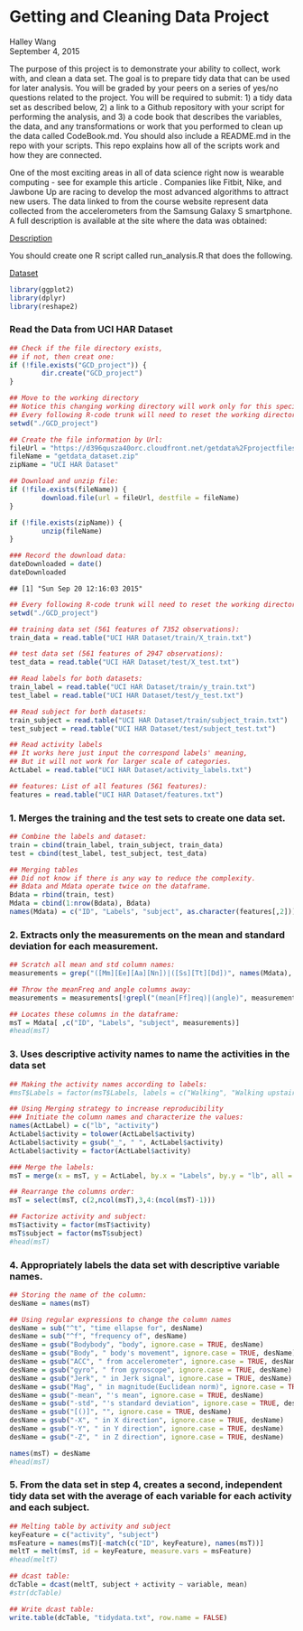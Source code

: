 # Getting and Cleaning Data Project
Halley Wang  
September 4, 2015  

The purpose of this project is to demonstrate your ability to collect, work with, and clean a data set. The goal is to prepare tidy data that can be used for later analysis. You will be graded by your peers on a series of yes/no questions related to the project. You will be required to submit: 1) a tidy data set as described below, 2) a link to a Github repository with your script for performing the analysis, and 3) a code book that describes the variables, the data, and any transformations or work that you performed to clean up the data called CodeBook.md. You should also include a README.md in the repo with your scripts. This repo explains how all of the scripts work and how they are connected.  

One of the most exciting areas in all of data science right now is wearable computing - see for example this article . Companies like Fitbit, Nike, and Jawbone Up are racing to develop the most advanced algorithms to attract new users. The data linked to from the course website represent data collected from the accelerometers from the Samsung Galaxy S smartphone. A full description is available at the site where the data was obtained: 

[Description](http://archive.ics.uci.edu/ml/datasets/Human+Activity+Recognition+Using+Smartphones)

You should create one R script called run_analysis.R that does the following.

[Dataset](https://d396qusza40orc.cloudfront.net/getdata%2Fprojectfiles%2FUCI%20HAR%20Dataset.zip)






```r
library(ggplot2)
library(dplyr)
library(reshape2)
```


### Read the Data from UCI HAR Dataset


```r
## Check if the file directory exists,
## if not, then creat one:
if (!file.exists("GCD_project")) {
        dir.create("GCD_project")
}

## Move to the working directory
## Notice this changing working directory will work only for this specific trunk.
## Every following R-code trunk will need to reset the working directory again:
setwd("./GCD_project")

## Create the file information by Url:
fileUrl = "https://d396qusza40orc.cloudfront.net/getdata%2Fprojectfiles%2FUCI%20HAR%20Dataset.zip"
fileName = "getdata_dataset.zip"
zipName = "UCI HAR Dataset"

## Download and unzip file:
if (!file.exists(fileName)) {
        download.file(url = fileUrl, destfile = fileName)
}

if (!file.exists(zipName)) {
        unzip(fileName)       
}

### Record the download data:
dateDownloaded = date()
dateDownloaded
```

```
## [1] "Sun Sep 20 12:16:03 2015"
```


```r
## Every following R-code trunk will need to reset the working directory again:
setwd("./GCD_project")

## training data set (561 features of 7352 observations):
train_data = read.table("UCI HAR Dataset/train/X_train.txt")

## test data set (561 features of 2947 observations):
test_data = read.table("UCI HAR Dataset/test/X_test.txt")

## Read labels for both datasets:
train_label = read.table("UCI HAR Dataset/train/y_train.txt")
test_label = read.table("UCI HAR Dataset/test/y_test.txt")

## Read subject for both datasets:
train_subject = read.table("UCI HAR Dataset/train/subject_train.txt")
test_subject = read.table("UCI HAR Dataset/test/subject_test.txt")

## Read activity labels
## It works here just input the correspond labels' meaning,
## But it will not work for larger scale of categories.
ActLabel = read.table("UCI HAR Dataset/activity_labels.txt")

## features: List of all features (561 features):
features = read.table("UCI HAR Dataset/features.txt")
```



### 1. Merges the training and the test sets to create one data set.


```r
## Combine the labels and dataset:
train = cbind(train_label, train_subject, train_data)
test = cbind(test_label, test_subject, test_data)

## Merging tables
## Did not know if there is any way to reduce the complexity.
## Bdata and Mdata operate twice on the dataframe.
Bdata = rbind(train, test)
Mdata = cbind(1:nrow(Bdata), Bdata)
names(Mdata) = c("ID", "Labels", "subject", as.character(features[,2]))
```


### 2. Extracts only the measurements on the mean and standard deviation for each measurement.


```r
## Scratch all mean and std column names:
measurements = grep("([Mm][Ee][Aa][Nn])|([Ss][Tt][Dd])", names(Mdata), value = TRUE)

## Throw the meanFreq and angle columns away:
measurements = measurements[!grepl("(mean[Ff]req)|(angle)", measurements)]

## Locates these columns in the dataframe:
msT = Mdata[ ,c("ID", "Labels", "subject", measurements)]
#head(msT)
```

### 3. Uses descriptive activity names to name the activities in the data set


```r
## Making the activity names according to labels:
#msT$Labels = factor(msT$Labels, labels = c("Walking", "Walking upstairs", "Walking downstairs", "Sitting", "Standing", "Laying"))

## Using Merging strategy to increase reproducibility
### Initiate the column names and characterize the values:
names(ActLabel) = c("lb", "activity")
ActLabel$activity = tolower(ActLabel$activity)
ActLabel$activity = gsub("_", " ", ActLabel$activity)
ActLabel$activity = factor(ActLabel$activity)

### Merge the labels:
msT = merge(x = msT, y = ActLabel, by.x = "Labels", by.y = "lb", all = TRUE)

## Rearrange the columns order:
msT = select(msT, c(2,ncol(msT),3,4:(ncol(msT)-1)))

## Factorize activity and subject:
msT$activity = factor(msT$activity)
msT$subject = factor(msT$subject)
#head(msT)
```

### 4. Appropriately labels the data set with descriptive variable names.


```r
## Storing the name of the column:
desName = names(msT)

## Using regular expressions to change the column names
desName = sub("^t", "time ellapse for", desName)
desName = sub("^f", "frequency of", desName)
desName = gsub("Bodybody", "body", ignore.case = TRUE, desName)
desName = gsub("Body", " body's movement", ignore.case = TRUE, desName)
desName = gsub("ACC", " from accelerometer", ignore.case = TRUE, desName)
desName = gsub("gyro", " from gyroscope", ignore.case = TRUE, desName)
desName = gsub("Jerk", " in Jerk signal", ignore.case = TRUE, desName)
desName = gsub("Mag", " in magnitude(Euclidean norm)", ignore.case = TRUE, desName)
desName = gsub("-mean", "'s mean", ignore.case = TRUE, desName)
desName = gsub("-std", "'s standard deviation", ignore.case = TRUE, desName)
desName = gsub("[()]", "", ignore.case = TRUE, desName)
desName = gsub("-X", " in X direction", ignore.case = TRUE, desName)
desName = gsub("-Y", " in Y direction", ignore.case = TRUE, desName)
desName = gsub("-Z", " in Z direction", ignore.case = TRUE, desName)

names(msT) = desName
#head(msT)
```

### 5. From the data set in step 4, creates a second, independent tidy data set with the average of each variable for each activity and each subject.


```r
## Melting table by activity and subject
keyFeature = c("activity", "subject")
msFeature = names(msT)[-match(c("ID", keyFeature), names(msT))]
meltT = melt(msT, id = keyFeature, measure.vars = msFeature)
#head(meltT)

## dcast table:
dcTable = dcast(meltT, subject + activity ~ variable, mean)
#str(dcTable)
```



```r
## Write dcast table:
write.table(dcTable, "tidydata.txt", row.name = FALSE)
```
